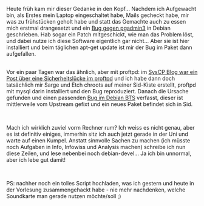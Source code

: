 <html><body><p>Heute früh kam mir dieser Gedanke in den Kopf... Nachdem ich Aufgewacht bin, als Erstes mein Laptop eingeschaltet habe, Mails gecheckt habe, mir was zu frühstücken geholt habe und statt das Gemachte auch zu essen mich erstmal drangesetzt und ein <a href="http://bugs.debian.org/cgi-bin/bugreport.cgi?bug=419835" target="_blank">Bug gegen pgadmin3</a> in Debian geschrieben. Hab sogar ein Patch mitgeschickt, wie man das Problem löst, und dabei nutze ich diese Software eigentlich gar nicht... Aber sie ist hier installiert und beim täglichen apt-get update ist mir der Bug im Paket dann aufgefallen.<br>

<br>

Vor ein paar Tagen war das ähnlich, aber mit proftpd: im <a href="http://blog.syscp.org/archives/58-Security-warning-Possible-remote-code-injection-when-using-Debian-SargeEtch.html" target="_blank">SysCP Blog war ein Post über eine Sicherheitslücke im proftpd</a> und ich habe dann doch tatsächlich mir Sarge und Etch chroots auf meiner Sid-Kiste erstellt, proftpd mit mysql darin installiert und den Bug reproduziert. Danach die Ursache gefunden und einen passenden <a href="http://bugs.debian.org/cgi-bin/bugreport.cgi?bug=419255" target="_blank">Bug im Debian BTS</a> verfasst, dieser ist mittlerweile vom Upstream gefixt und ein neues Paket befindet sich in Sid.<br>

<br>

Mach ich wirklich zuviel vorm Rechner rum? Ich weiss es nicht genau, aber es ist definitiv einiges, immerhin sitz ich auch jetzt gerade in der Uni und warte auf einen Kumpel. Anstatt sinnvolle Sachen zu machen (ich müsste noch Aufgaben in Info, Infowiss und Analysis machen) schreibe ich nun diese Zeilen, und lese nebenbei noch debian-devel... Ja ich bin unnormal, aber ich lebe gut damit!<br>

<br>

PS: nachher noch ein tolles Script hochladen, was ich gestern und heute in der Vorlesung zusammengehackt habe - nie mehr nachdenken, welche Soundkarte man gerade nutzen möchte/soll ;)</p></body></html>
